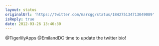 ```yaml
---
layout: status
originalUrl: 'https://twitter.com/marcgg/status/184275134713049089'
isReply: true
date: 2012-03-26 13:46:30
---
```


@TigerlilyApps @EmilandDC time to update the twitter bio!
